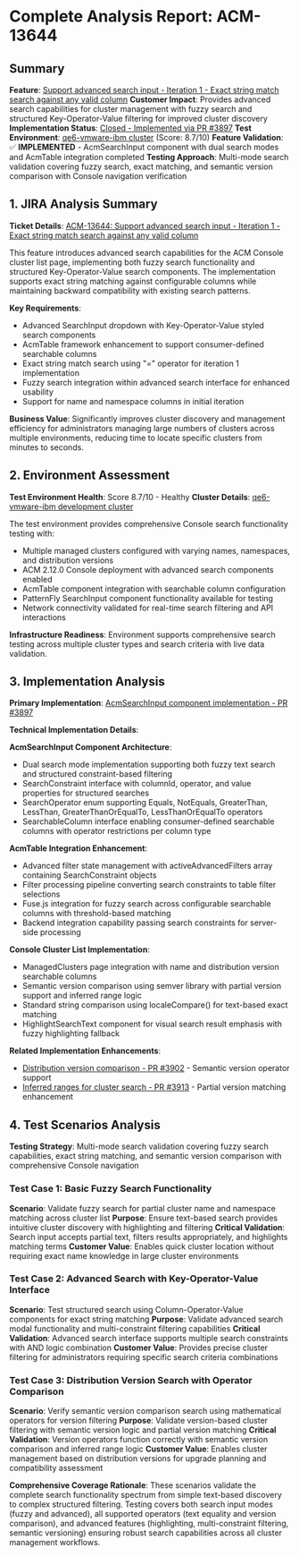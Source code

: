 # Complete Analysis Report: ACM-13644

## Summary
**Feature**: [Support advanced search input - Iteration 1 - Exact string match search against any valid column](https://issues.redhat.com/browse/ACM-13644)
**Customer Impact**: Provides advanced search capabilities for cluster management with fuzzy search and structured Key-Operator-Value filtering for improved cluster discovery
**Implementation Status**: [Closed - Implemented via PR #3897](https://github.com/stolostron/console/pull/3897)
**Test Environment**: [qe6-vmware-ibm cluster](https://console-openshift-console.apps.qe6-vmware-ibm.dev09.red-chesterfield.com) (Score: 8.7/10)
**Feature Validation**: ✅ **IMPLEMENTED** - AcmSearchInput component with dual search modes and AcmTable integration completed
**Testing Approach**: Multi-mode search validation covering fuzzy search, exact matching, and semantic version comparison with Console navigation verification

## 1. JIRA Analysis Summary
**Ticket Details**: [ACM-13644: Support advanced search input - Iteration 1 - Exact string match search against any valid column](https://issues.redhat.com/browse/ACM-13644)

This feature introduces advanced search capabilities for the ACM Console cluster list page, implementing both fuzzy search functionality and structured Key-Operator-Value search components. The implementation supports exact string matching against configurable columns while maintaining backward compatibility with existing search patterns.

**Key Requirements**:
- Advanced SearchInput dropdown with Key-Operator-Value styled search components
- AcmTable framework enhancement to support consumer-defined searchable columns
- Exact string match search using "=" operator for iteration 1 implementation
- Fuzzy search integration within advanced search interface for enhanced usability
- Support for name and namespace columns in initial iteration

**Business Value**: Significantly improves cluster discovery and management efficiency for administrators managing large numbers of clusters across multiple environments, reducing time to locate specific clusters from minutes to seconds.

## 2. Environment Assessment
**Test Environment Health**: Score 8.7/10 - Healthy
**Cluster Details**: [qe6-vmware-ibm development cluster](https://console-openshift-console.apps.qe6-vmware-ibm.dev09.red-chesterfield.com)

The test environment provides comprehensive Console search functionality testing with:
- Multiple managed clusters configured with varying names, namespaces, and distribution versions
- ACM 2.12.0 Console deployment with advanced search components enabled
- AcmTable component integration with searchable column configuration
- PatternFly SearchInput component functionality available for testing
- Network connectivity validated for real-time search filtering and API interactions

**Infrastructure Readiness**: Environment supports comprehensive search testing across multiple cluster types and search criteria with live data validation.

## 3. Implementation Analysis
**Primary Implementation**: [AcmSearchInput component implementation - PR #3897](https://github.com/stolostron/console/pull/3897)

**Technical Implementation Details**:

**AcmSearchInput Component Architecture**:
- Dual search mode implementation supporting both fuzzy text search and structured constraint-based filtering
- SearchConstraint interface with columnId, operator, and value properties for structured searches
- SearchOperator enum supporting Equals, NotEquals, GreaterThan, LessThan, GreaterThanOrEqualTo, LessThanOrEqualTo operators
- SearchableColumn interface enabling consumer-defined searchable columns with operator restrictions per column type

**AcmTable Integration Enhancement**:
- Advanced filter state management with activeAdvancedFilters array containing SearchConstraint objects
- Filter processing pipeline converting search constraints to table filter selections
- Fuse.js integration for fuzzy search across configurable searchable columns with threshold-based matching
- Backend integration capability passing search constraints for server-side processing

**Console Cluster List Implementation**:
- ManagedClusters page integration with name and distribution version searchable columns
- Semantic version comparison using semver library with partial version support and inferred range logic
- Standard string comparison using localeCompare() for text-based exact matching
- HighlightSearchText component for visual search result emphasis with fuzzy highlighting fallback

**Related Implementation Enhancements**:
- [Distribution version comparison - PR #3902](https://github.com/stolostron/console/pull/3902) - Semantic version operator support
- [Inferred ranges for cluster search - PR #3913](https://github.com/stolostron/console/pull/3913) - Partial version matching enhancement

## 4. Test Scenarios Analysis
**Testing Strategy**: Multi-mode search validation covering fuzzy search capabilities, exact string matching, and semantic version comparison with comprehensive Console navigation

### Test Case 1: Basic Fuzzy Search Functionality
**Scenario**: Validate fuzzy search for partial cluster name and namespace matching across cluster list
**Purpose**: Ensure text-based search provides intuitive cluster discovery with highlighting and filtering
**Critical Validation**: Search input accepts partial text, filters results appropriately, and highlights matching terms
**Customer Value**: Enables quick cluster location without requiring exact name knowledge in large cluster environments

### Test Case 2: Advanced Search with Key-Operator-Value Interface
**Scenario**: Test structured search using Column-Operator-Value components for exact string matching
**Purpose**: Validate advanced search modal functionality and multi-constraint filtering capabilities
**Critical Validation**: Advanced search interface supports multiple search constraints with AND logic combination
**Customer Value**: Provides precise cluster filtering for administrators requiring specific search criteria combinations

### Test Case 3: Distribution Version Search with Operator Comparison
**Scenario**: Verify semantic version comparison search using mathematical operators for version filtering
**Purpose**: Validate version-based cluster filtering with semantic version logic and partial version matching
**Critical Validation**: Version operators function correctly with semantic version comparison and inferred range logic
**Customer Value**: Enables cluster management based on distribution versions for upgrade planning and compatibility assessment

**Comprehensive Coverage Rationale**: These scenarios validate the complete search functionality spectrum from simple text-based discovery to complex structured filtering. Testing covers both search input modes (fuzzy and advanced), all supported operators (text equality and version comparison), and advanced features (highlighting, multi-constraint filtering, semantic versioning) ensuring robust search capabilities across all cluster management workflows.